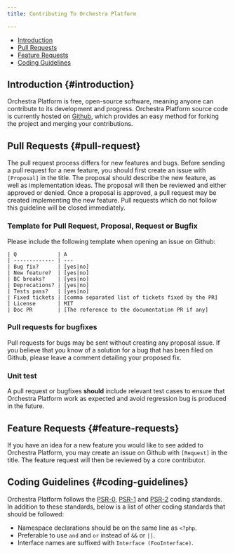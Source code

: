 ```yaml
---
title: Contributing To Orchestra Platform

---
```


* [Introduction](#introduction)
* [Pull Requests](#pull-requests)
* [Feature Requests](#feature-requests)
* [Coding Guidelines](#coding-guidelines)

## Introduction {#introduction}

Orchestra Platform is free, open-source software, meaning anyone can contribute to its development and progress. Orchestra Platform source code is currently hosted on [Github](https://github.com), which provides an easy method for forking the project and merging your contributions.

## Pull Requests {#pull-request}

The pull request process differs for new features and bugs. Before sending a pull request for a new feature, you should first create an issue with `[Proposal]` in the title. The proposal should describe the new feature, as well as implementation ideas. The proposal will then be reviewed and either approved or denied. Once a proposal is approved, a pull request may be created implementing the new feature. Pull requests which do not follow this guideline will be closed immediately.

### Template for Pull Request, Proposal, Request or Bugfix

Please include the following template when opening an issue on Github:

    | Q             | A
    | ------------- | ---
    | Bug fix?      | [yes|no]
    | New feature?  | [yes|no]
    | BC breaks?    | [yes|no]
    | Deprecations? | [yes|no]
    | Tests pass?   | [yes|no]
    | Fixed tickets | [comma separated list of tickets fixed by the PR]
    | License       | MIT
    | Doc PR        | [The reference to the documentation PR if any]

### Pull requests for bugfixes

Pull requests for bugs may be sent without creating any proposal issue. If you believe that you know of a solution for a bug that has been filed on Github, please leave a comment detailing your proposed fix.

### Unit test

A pull request or bugfixes **should** include relevant test cases to ensure that Orchestra Platform work as expected and avoid regression bug is produced in the future.

## Feature Requests {#feature-requests}

If you have an idea for a new feature you would like to see added to Orchestra Platform, you may create an issue on Github with `[Request]` in the title. The feature request will then be reviewed by a core contributor.

## Coding Guidelines {#coding-guidelines}

Orchestra Platform follows the [PSR-0](https://github.com/php-fig/fig-standards/blob/master/accepted/PSR-0.md), [PSR-1](https://github.com/php-fig/fig-standards/blob/master/accepted/PSR-1-basic-coding-standard.md) and [PSR-2](https://github.com/php-fig/fig-standards/blob/master/accepted/PSR-2-coding-style-guide.md) coding standards. In addition to these standards, below is a list of other coding standards that should be followed:

* Namespace declarations should be on the same line as `<?php`.
* Preferable to use `and` and `or` instead of `&&` or `||`.
* Interface names are suffixed with `Interface (FooInterface)`.


